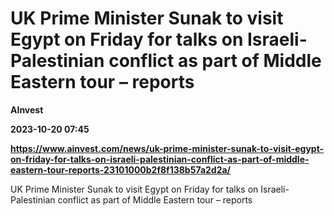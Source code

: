 # UK Prime Minister Sunak to visit Egypt on Friday for talks on Israeli-Palestinian conflict as part of Middle Eastern tour – reports
**AInvest**

**2023-10-20 07:45**

**https://www.ainvest.com/news/uk-prime-minister-sunak-to-visit-egypt-on-friday-for-talks-on-israeli-palestinian-conflict-as-part-of-middle-eastern-tour-reports-23101000b2f8f138b57a2d2a/**

UK Prime Minister Sunak to visit Egypt on Friday for talks on Israeli-Palestinian conflict as part of Middle Eastern tour – reports